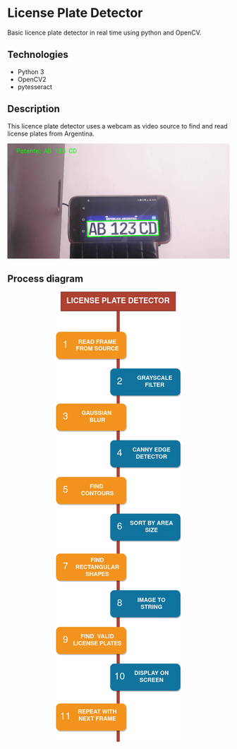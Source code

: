 # License Plate Detector
Basic licence plate detector in real time using python and OpenCV. 
## Technologies
* Python 3
* OpenCV2
* pytesseract
## Description
This licence plate detector uses a webcam as video source to find and read license plates from Argentina. 

![screenshot](https://github.com/ivan-svetlich/license-plate-detector/blob/main/images/license_plate_detector.png)
## Process diagram
<p align="center">
  <img src="https://github.com/ivan-svetlich/license-plate-detector/blob/main/images/detector_diagram.png?raw=true" alt="diagram"/>
</p>

